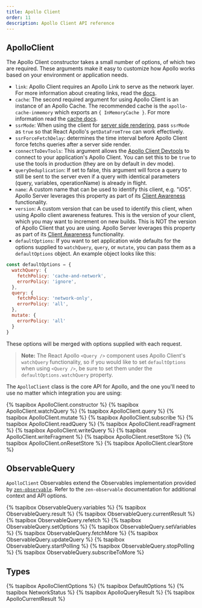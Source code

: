 ```yaml
---
title: Apollo Client
order: 11
description: Apollo Client API reference
---
```


<h2 id="apollo-client">ApolloClient</h2>

The Apollo Client constructor takes a small number of options, of which two are required. These arguments make it easy to customize how Apollo works based on your environment or application needs.

- `link`: Apollo Client requires an Apollo Link to serve as the network layer. For more information about creating links, read the [docs](/docs/link).
- `cache`: The second required argument for using Apollo Client is an instance of an Apollo Cache. The recommended cache is the `apollo-cache-inmemory` which exports an `{ InMemoryCache }`. For more information read the [cache docs](../advanced/caching.html).
- `ssrMode`: When using the client for [server side rendering](../features/server-side-rendering.html), pass `ssrMode` as `true` so that React Apollo's `getDataFromTree` can work effectively.
- `ssrForceFetchDelay`: determines the time interval before Apollo Client force fetchs queries after a server side render.
- `connectToDevTools`: This argument allows the [Apollo Client Devtools](../features/developer-tooling.html) to connect to your application's Apollo Client. You can set this to be `true` to use the tools in production (they are on by default in dev mode).
- `queryDeduplication`: If set to false, this argument will force a query to still be sent to the server even if a query with identical parameters (query, variables, operationName) is already in flight.
- `name`: A custom name that can be used to identify this client, e.g. "iOS". Apollo Server leverages this property as part of its [Client Awareness](/docs/apollo-server/v2/features/metrics.html#Client-Awareness) functionality.
- `version`: A custom version that can be used to identify this client, when using Apollo client awareness features. This is the version of your client, which you may want to increment on new builds. This is NOT the version of Apollo Client that you are using. Apollo Server leverages this property as part of its [Client Awareness](/docs/apollo-server/v2/features/metrics.html#Client-Awareness) functionality.
- `defaultOptions`: If you want to set application wide defaults for the options supplied to `watchQuery`, `query`, or `mutate`, you can pass them as a `defaultOptions` object. An example object looks like this:

```js
const defaultOptions = {
  watchQuery: {
    fetchPolicy: 'cache-and-network',
    errorPolicy: 'ignore',
  },
  query: {
    fetchPolicy: 'network-only',
    errorPolicy: 'all',
  },
  mutate: {
    errorPolicy: 'all'
  }
}
```

These options will be merged with options supplied with each request.

> **Note:** The React Apollo `<Query />` component uses Apollo Client's `watchQuery` functionality, so if you would like to set `defaultOptions` when using `<Query />`, be sure to set them under the `defaultOptions.watchQuery` property.

The `ApolloClient` class is the core API for Apollo, and the one you'll need to  use no matter which integration you are using:

{% tsapibox ApolloClient.constructor %}
{% tsapibox ApolloClient.watchQuery %}
{% tsapibox ApolloClient.query %}
{% tsapibox ApolloClient.mutate %}
{% tsapibox ApolloClient.subscribe %}
{% tsapibox ApolloClient.readQuery %}
{% tsapibox ApolloClient.readFragment %}
{% tsapibox ApolloClient.writeQuery %}
{% tsapibox ApolloClient.writeFragment %}
{% tsapibox ApolloClient.resetStore %}
{% tsapibox ApolloClient.onResetStore %}
{% tsapibox ApolloClient.clearStore %}

<h2 id="ObservableQuery">ObservableQuery</h2>

`ApolloClient` Observables extend the Observables implementation provided by [`zen-observable`](https://github.com/zenparsing/zen-observable). Refer to the `zen-observable` documentation for additional context and API options.

{% tsapibox ObservableQuery.variables %}
{% tsapibox ObservableQuery.result %}
{% tsapibox ObservableQuery.currentResult %}
{% tsapibox ObservableQuery.refetch %}
{% tsapibox ObservableQuery.setOptions %}
{% tsapibox ObservableQuery.setVariables %}
{% tsapibox ObservableQuery.fetchMore %}
{% tsapibox ObservableQuery.updateQuery %}
{% tsapibox ObservableQuery.startPolling %}
{% tsapibox ObservableQuery.stopPolling %}
{% tsapibox ObservableQuery.subscribeToMore %}

<h2 id="types">Types</h2>

{% tsapibox ApolloClientOptions %}
{% tsapibox DefaultOptions %}
{% tsapibox NetworkStatus %}
{% tsapibox ApolloQueryResult %}
{% tsapibox ApolloCurrentResult %}
